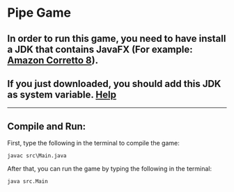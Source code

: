# Pipe Game

## In order to run this game, you need to have install a JDK that contains JavaFX (For example: [Amazon Corretto 8](https://docs.aws.amazon.com/corretto/latest/corretto-8-ug/downloads-list.html)).
## If you just downloaded, you should add this JDK as system variable. [Help](https://www.java.com/en/download/help/path.html)

---
## **Compile and Run:**

First, type the following in the terminal to compile the game:
```
javac src\Main.java
```

After that, you can run the game by typing the following in the terminal:
```
java src.Main
```
